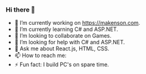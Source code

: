 ### Hi there 👋

<!--
**makensonn/makensonn** is a ✨ _special_ ✨ repository because its `README.md` (this file) appears on your GitHub profile.

Here are some ideas to get you started: -->

- 🔭 I’m currently working on https://makenson.com.
- 🌱 I’m currently learning C# and ASP.NET.
- 👯 I’m looking to collaborate on Games.
- 🤔 I’m looking for help with C# and ASP.NET.
- 💬 Ask me about React.js, HTML, CSS.
- 📫 How to reach me: 
- ⚡ Fun fact: I build PC's on spare time.
